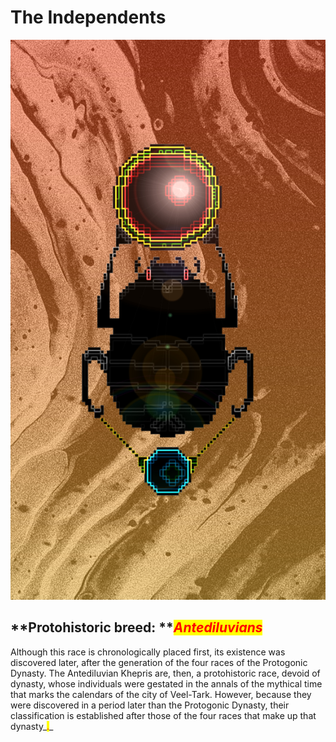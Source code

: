 # The Independents

![](../../../.gitbook/assets/Antediluvian.jpg)

## **Protohistoric breed: **_<mark style="color:red;">**Antediluvians**</mark>_

Although this race is chronologically placed first, its existence was discovered later, after the generation of the four races of the Protogonic Dynasty. The Antediluvian Khepris are, then, a protohistoric race, devoid of dynasty, whose individuals were gestated in the annals of the mythical time that marks the calendars of the city of Veel-Tark. However, because they were discovered in a period later than the Protogonic Dynasty, their classification is established after those of the four races that make up that dynasty_<mark style="color:red;">.</mark>_

